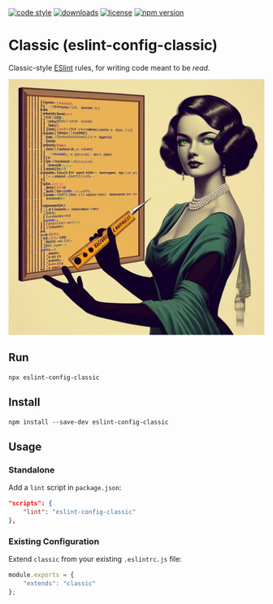 [![code style](https://img.shields.io/badge/code_style-classic-blue.svg)](http://diogoeichert.github.io/eslint-config-classic)
[![downloads](https://img.shields.io/npm/dt/eslint-config-classic.svg)](https://www.npmjs.com/package/eslint-config-classic)
[![license](https://img.shields.io/github/license/diogoeichert/eslint-config-classic.svg)](LICENSE)
[![npm version](https://img.shields.io/npm/v/eslint-config-classic.svg)](https://www.npmjs.com/package/eslint-config-classic)

# Classic (eslint-config-classic)
Classic-style [ESlint](https://eslint.org) rules, for writing code meant to be *read*.

![classic](./classic.jpg)

## Run
```shell
npx eslint-config-classic
```

## Install
```shell
npm install --save-dev eslint-config-classic
```

## Usage
### Standalone
Add a `lint` script in `package.json`:
```json
"scripts": {
	"lint": "eslint-config-classic"
},
```
### Existing Configuration
Extend `classic` from your existing `.eslintrc.js` file:
```js
module.exports = {
	"extends": "classic"
};
```
